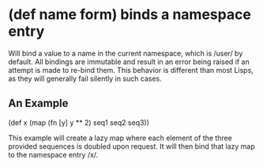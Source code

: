 # (def name form) binds a namespace entry
Will bind a value to a name in the current namespace, which is /user/ by default. All bindings are immutable and result in an error being raised if an attempt is made to re-bind them. This behavior is different than most Lisps, as they will generally fail silently in such cases.

## An Example

  (def x
    (map
      (fn [y] y ** 2)
      seq1 seq2 seq3))

This example will create a lazy map where each element of the three provided sequences is doubled upon request. It will then bind that lazy map to the namespace entry /x/.
